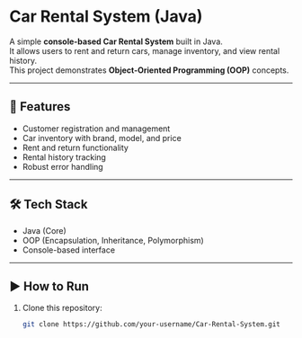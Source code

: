 # Car Rental System (Java)

A simple **console-based Car Rental System** built in Java.  
It allows users to rent and return cars, manage inventory, and view rental history.  
This project demonstrates **Object-Oriented Programming (OOP)** concepts.

---

## 🚀 Features
- Customer registration and management
- Car inventory with brand, model, and price
- Rent and return functionality
- Rental history tracking
- Robust error handling

---

## 🛠 Tech Stack
- Java (Core)
- OOP (Encapsulation, Inheritance, Polymorphism)
- Console-based interface

---

## ▶️ How to Run
1. Clone this repository:
   ```bash
   git clone https://github.com/your-username/Car-Rental-System.git
